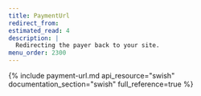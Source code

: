```yaml
---
title: PaymentUrl
redirect_from:
estimated_read: 4
description: |
  Redirecting the payer back to your site.
menu_order: 2300
---
```


{% include payment-url.md api_resource="swish" documentation_section="swish" full_reference=true %}
